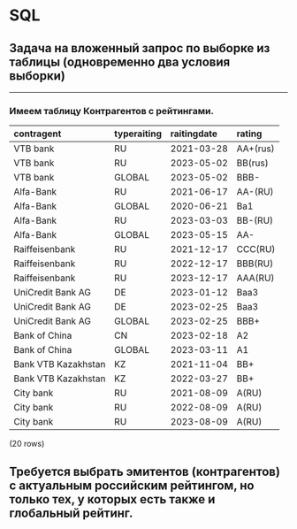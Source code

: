 # SQL
## Задача на вложенный запрос по выборке из таблицы (одновременно два условия выборки)

---

### Имеем таблицу Контрагентов с рейтингами.

contragent | typeraiting | raitingdate | rating
:------------------------------ | :--------------- | :----------- | :---------- 
 VTB bank     | RU          | 2021-03-28  | AA+(rus)
 VTB bank     | RU          | 2023-05-02  | BB(rus)
 VTB bank     | GLOBAL      | 2023-05-02  | ВВВ-
 Alfa-Bank         | RU          | 2021-06-17  | AA-(RU)
 Alfa-Bank         | GLOBAL      | 2020-06-21  | Ba1
 Alfa-Bank         | RU          | 2023-03-03  | BB-(RU)
 Alfa-Bank         | GLOBAL      | 2023-05-15  | АА-
 Raiffeisenbank      | RU          | 2021-12-17  | CCC(RU)
 Raiffeisenbank      | RU          | 2022-12-17  | BBB(RU)
 Raiffeisenbank      | RU          | 2023-12-17  | AAA(RU)
 UniCredit Bank AG  | DE          | 2023-01-12  | Baa3
 UniCredit Bank AG  | DE          | 2023-02-25  | Baa3
 UniCredit Bank AG  | GLOBAL      | 2023-02-25  | ВВВ+
 Bank of China      | CN          | 2023-02-18  | A2
 Bank of China      | GLOBAL      | 2023-03-11  | A1
Bank VTB Kazakhstan | KZ          | 2021-11-04  | BB+
Bank VTB Kazakhstan | KZ          | 2022-03-27  | BB+
City bank   | RU          | 2021-08-09  | A(RU)
City bank   | RU          | 2022-08-09  | A(RU)
City bank   | RU          | 2023-08-09  | A(RU)
(20 rows)

## Требуется выбрать эмитентов (контрагентов) с актуальным российским рейтингом, но только тех, у которых есть также и глобальный рейтинг.

 
